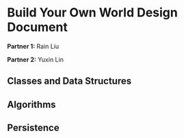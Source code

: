 # Build Your Own World Design Document

**Partner 1:** Rain Liu

**Partner 2:** Yuxin Lin

## Classes and Data Structures

## Algorithms

## Persistence
